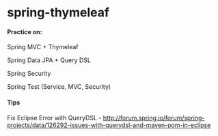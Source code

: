 # spring-thymeleaf

#### Practice on:

Spring MVC + Thymeleaf

Spring Data JPA + Query DSL

Spring Security

Spring Test (Service, MVC, Security)


#### Tips

Fix Eclipse Error with QueryDSL - http://forum.spring.io/forum/spring-projects/data/126292-issues-with-querydsl-and-maven-pom-in-eclipse

